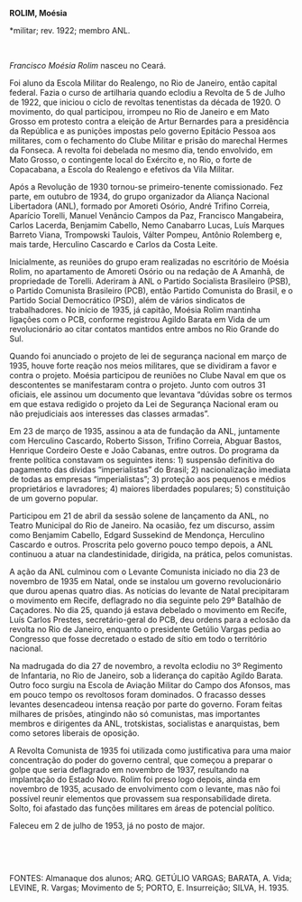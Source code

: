 **ROLIM, Moésia**

\*militar; rev. 1922; membro ANL.

 

*Francisco Moésia Rolim* nasceu no Ceará.

Foi aluno da Escola Militar do Realengo, no Rio de Janeiro, então
capital federal. Fazia o curso de artilharia quando eclodiu a Revolta de
5 de Julho de 1922, que iniciou o ciclo de revoltas tenentistas da
década de 1920. O movimento, do qual participou, irrompeu no Rio de
Janeiro e em Mato Grosso em protesto contra a eleição de Artur Bernardes
para a presidência da República e as punições impostas pelo governo
Epitácio Pessoa aos militares, com o fechamento do Clube Militar e
prisão do marechal Hermes da Fonseca. A revolta foi debelada no mesmo
dia, tendo envolvido, em Mato Grosso, o contingente local do Exército e,
no Rio, o forte de Copacabana, a Escola do Realengo e efetivos da Vila
Militar.

Após a Revolução de 1930 tornou-se primeiro-tenente comissionado. Fez
parte, em outubro de 1934, do grupo organizador da Aliança Nacional
Libertadora (ANL), formado por Amoreti Osório, André Trifino Correia,
Aparício Torelli, Manuel Venâncio Campos da Paz, Francisco Mangabeira,
Carlos Lacerda, Benjamim Cabello, Nemo Canabarro Lucas, Luís Marques
Barreto Viana, Trompowski Taulois, Válter Pompeu, Antônio Rolemberg e,
mais tarde, Herculino Cascardo e Carlos da Costa Leite.

Inicialmente, as reuniões do grupo eram realizadas no escritório de
Moésia Rolim, no apartamento de Amoreti Osório ou na redação de A
Amanhã, de propriedade de Torelli. Aderiram à ANL o Partido Socialista
Brasileiro (PSB), o Partido Comunista Brasileiro (PCB), então Partido
Comunista do Brasil, e o Partido Social Democrático (PSD), além de
vários sindicatos de trabalhadores. No início de 1935, já capitão,
Moésia Rolim mantinha ligações com o PCB, conforme registrou Agildo
Barata em Vida de um revolucionário ao citar contatos mantidos entre
ambos no Rio Grande do Sul.

Quando foi anunciado o projeto de lei de segurança nacional em março de
1935, houve forte reação nos meios militares, que se dividiram a favor e
contra o projeto. Moésia participou de reuniões no Clube Naval em que os
descontentes se manifestaram contra o projeto. Junto com outros 31
oficiais, ele assinou um documento que levantava “dúvidas sobre os
termos em que estava redigido o projeto da Lei de Segurança Nacional
eram ou não prejudiciais aos interesses das classes armadas”.

Em 23 de março de 1935, assinou a ata de fundação da ANL, juntamente com
Herculino Cascardo, Roberto Sisson, Trifino Correia, Abguar Bastos,
Henrique Cordeiro Oeste e João Cabanas, entre outros. Do programa da
frente política constavam os seguintes itens: 1) suspensão definitiva do
pagamento das dívidas “imperialistas” do Brasil; 2) nacionalização
imediata de todas as empresas “imperialistas”; 3) proteção aos pequenos
e médios proprietários e lavradores; 4) maiores liberdades populares; 5)
constituição de um governo popular.

Participou em 21 de abril da sessão solene de lançamento da ANL, no
Teatro Municipal do Rio de Janeiro. Na ocasião, fez um discurso, assim
como Benjamim Cabello, Edgard Sussekind de Mendonça, Herculino Cascardo
e outros. Proscrita pelo governo pouco tempo depois, a ANL continuou a
atuar na clandestinidade, dirigida, na prática, pelos comunistas.

A ação da ANL culminou com o Levante Comunista iniciado no dia 23 de
novembro de 1935 em Natal, onde se instalou um governo revolucionário
que durou apenas quatro dias. As notícias do levante de Natal
precipitaram o movimento em Recife, deflagrado no dia seguinte pelo 29º
Batalhão de Caçadores. No dia 25, quando já estava debelado o movimento
em Recife, Luís Carlos Prestes, secretário-geral do PCB, deu ordens para
a eclosão da revolta no Rio de Janeiro, enquanto o presidente Getúlio
Vargas pedia ao Congresso que fosse decretado o estado de sítio em todo
o território nacional.

Na madrugada do dia 27 de novembro, a revolta eclodiu no 3º Regimento de
Infantaria, no Rio de Janeiro, sob a liderança do capitão Agildo Barata.
Outro foco surgiu na Escola de Aviação Militar do Campo dos Afonsos, mas
em pouco tempo os revoltosos foram dominados. O fracasso desses levantes
desencadeou intensa reação por parte do governo. Foram feitas milhares
de prisões, atingindo não só comunistas, mas importantes membros e
dirigentes da ANL, trotskistas, socialistas e anarquistas, bem como
setores liberais de oposição.

A Revolta Comunista de 1935 foi utilizada como justificativa para uma
maior concentração do poder do governo central, que começou a preparar o
golpe que seria deflagrado em novembro de 1937, resultando na
implantação do Estado Novo. Rolim foi preso logo depois, ainda em
novembro de 1935, acusado de envolvimento com o levante, mas não foi
possível reunir elementos que provassem sua responsabilidade direta.
Solto, foi afastado das funções militares em áreas de potencial
político.

Faleceu em 2 de julho de 1953, já no posto de major.

 

 

FONTES: Almanaque dos alunos; ARQ. GETÚLIO VARGAS; BARATA, A. Vida;
LEVINE, R. Vargas; Movimento de 5; PORTO, E. Insurreição; SILVA, H.
1935.

 
